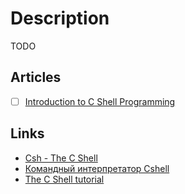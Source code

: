 # Description

TODO


## Articles

- [ ] [Introduction to C Shell Programming](http://www-cs.canisius.edu/ONLINESTUFF/UNIX/shellprogramming.html)


## Links

- [Csh - The C Shell](https://www.grymoire.com/Unix/Csh.html)
- [Командный интерпретатор Cshell](https://www.opennet.ru/docs/RUS/CShell/)
- [The C Shell tutorial](https://www2.cs.duke.edu/csl/docs/csh.html)
